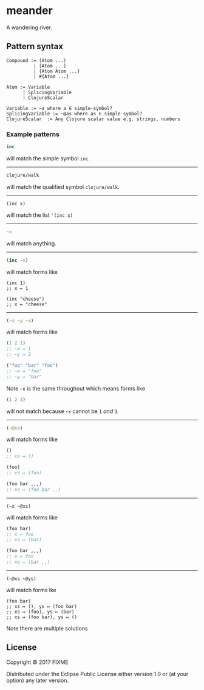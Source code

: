 # meander

A wandering river.

## Pattern syntax

```
Compound := (Atom ...)
          | [Atom ...]
          | {Atom Atom ...}
          | #{Atom ...}

Atom := Variable
      | SplicingVariable
      | ClojureScalar

Variable := ~a where a ∈ simple-symbol?
SplicingVariable := ~@as where as ∈ simple-symbol?
ClojureScalar  := Any Clojure scalar value e.g. strings, numbers
```

### Example patterns

```clj
inc
```

will match the simple symbol `inc`.

---

```clj
clojure/walk
```

will match the qualified symbol `clojure/walk`.

---

```
(inc x)
```

will match the list `'(inc x)`

---

```clj
~x
```

will match anything.

---

```clj
(inc ~x)
```

will match forms like

```
(inc 1)
;; x ↦ 1

(inc "cheese")
;; x ↦ "cheese"
```

---

```clj
(~x ~y ~x)
```

will match forms like

```clj
(1 2 1)
;; ~x ↦ 1
;; ~y ↦ 2

("foo" "bar" "foo")
;; ~x ↦ "foo"
;; ~y ↦ "bar"
```

Note `~x` is the same throughout which means forms like

```clj
(1 2 3)
```

will not match because `~x` cannot be `1` _and_ `3`.

---

```clj
(~@xs)
```

will match forms like

```clj
()
;; xs ↦ ()

(foo)
;; xs ↦ (foo)

(foo bar ,,,)
;; xs ↦ (foo bar ,,)
```

---

```
(~x ~@xs)
```

will match forms like

```clj
(foo bar)
;; x ↦ foo
;; xs ↦ (bar)

(foo bar ,,,)
;; x ↦ foo
;; xs ↦ (bar ,,)
```

---

```
(~@xs ~@ys)
```

will match forms ike

```
(foo bar)
;; xs ↦ (), ys ↦ (foo bar)
;; xs ↦ (foo), ys ↦ (bar)
;; xs ↦ (foo bar), ys ↦ ()
```

Note there are multiple solutions


## License

Copyright © 2017 FIXME

Distributed under the Eclipse Public License either version 1.0 or (at
your option) any later version.
